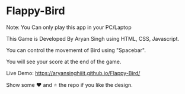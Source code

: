 # Flappy-Bird


Note: You Can only play this app in your PC/Laptop

This Game is Developed By Aryan Singh using HTML, CSS, Javascript.

You can control the movememt of Bird using "Spacebar".

You will see your score at the end of the game.

Live Demo: https://aryansinghiiit.github.io/Flappy-Bird/

Show some ❤️ and ⭐ the repo if you like the design.
